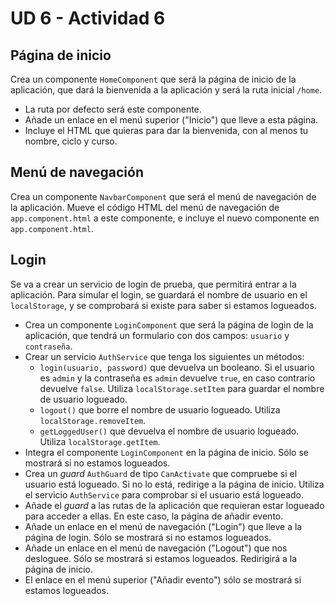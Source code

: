 # UD 6 - Actividad 6

## Página de inicio

Crea un componente `HomeComponent` que será la página de inicio de la aplicación, que dará la bienvenida a la aplicación y será la ruta inicial `/home`.

- La ruta por defecto será este componente.
- Añade un enlace en el menú superior ("Inicio") que lleve a esta página.
- Incluye el HTML que quieras para dar la bienvenida, con al menos tu nombre, ciclo y curso.

## Menú de navegación

Crea un componente `NavbarComponent` que será el menú de navegación de la aplicación. Mueve el código HTML del menú de navegación de `app.component.html` a este componente, e incluye el nuevo componente en `app.component.html`.

## Login

Se va a crear un servicio de login de prueba, que permitirá entrar a la aplicación. Para simular el login, se guardará el nombre de usuario en el `localStorage`, y se comprobará si existe para saber si estamos logueados.

- Crea un componente `LoginComponent` que será la página de login de la aplicación, que tendrá un formulario con dos campos: `usuario` y `contraseña`.
- Crear un servicio `AuthService` que tenga los siguientes un métodos:
    - `login(usuario, password)` que devuelva un booleano. Si el usuario es `admin` y la contraseña es `admin` devuelve `true`, en caso contrario devuelve `false`. Utiliza `localStorage.setItem` para guardar el nombre de usuario logueado.
    - `logout()` que borre el nombre de usuario logueado. Utiliza `localStorage.removeItem`.
    - `getLoggedUser()` que devuelva el nombre de usuario logueado. Utiliza `localStorage.getItem`.
- Integra el componente `LoginComponent` en la página de inicio. Sólo se mostrará si no estamos logueados.
- Crea un _guard_ `AuthGuard` de tipo `CanActivate` que compruebe si el usuario está logueado. Si no lo está, redirige a la página de inicio. Utiliza el servicio `AuthService` para comprobar si el usuario está logueado.
- Añade el _guard_ a las rutas de la aplicación que requieran estar logueado para acceder a ellas. En este caso, la página de añadir evento.
- Añade un enlace en el menú de navegación ("Login") que lleve a la página de login. Sólo se mostrará si no estamos logueados.
- Añade un enlace en el menú de navegación ("Logout") que nos desloguee. Sólo se mostrará si estamos logueados. Redirigirá a la página de inicio.
- El enlace en el menú superior ("Añadir evento") sólo se mostrará si estamos logueados.
